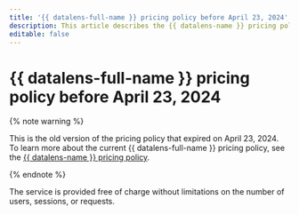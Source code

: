 ```yaml
---
title: '{{ datalens-full-name }} pricing policy before April 23, 2024'
description: This article describes the {{ datalens-name }} pricing policy that expired on April 23, 2024.
editable: false
---
```


# {{ datalens-full-name }} pricing policy before April 23, 2024

{% note warning %}

This is the old version of the pricing policy that expired on April 23, 2024. To learn more about the current {{ datalens-full-name }} pricing policy, see the [{{ datalens-name }} pricing policy](../pricing.md).

{% endnote %}

The service is provided free of charge without limitations on the number of users, sessions, or requests.

